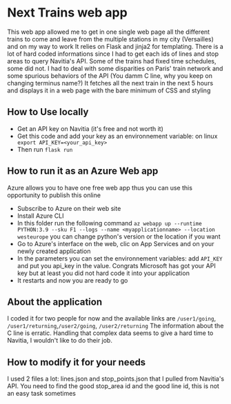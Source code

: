 # Next Trains web app
This web app allowed me to get in one single web page all the different trains to come and leave from the multiple stations in my city (Versailles) and on my way to work
It relies on Flask and jinja2 for templating. There is a lot of hard coded informations since I had to get each ids of lines and stop areas to query Navitia's API. Some of the trains had fixed time schedules, some did not. I had to deal with some disparities on Paris' train network and some spurious behaviors of the API (You damm C line, why you keep on changing terminus name?)
It fetches all the next train in the next 5 hours and displays it in a web page with the bare minimum of CSS and styling

## How to Use locally
* Get an API key on Navitia (it's free and not worth it)
* Get this code and add your key as an environnement variable: on linux ``` export API_KEY=<your_api_key>```
* Then run ```flask run```

## How to run it as an Azure Web app
Azure allows you to have one free web app thus you can use this opportunity to publish this online
* Subscribe to Azure on their web site
* Install Azure CLI
* In this folder run the following command ```az webapp up --runtime PYTHON:3.9 --sku F1 --logs --name <myapplicationname> --location westeurope``` you can change python's version or the location if you want
* Go to Azure's interface on the web, clic on App Services and on your newly created application
* In the parameters you can set the environnement variables: add ```API_KEY``` and put you api_key in the value. Congrats Microsoft has got your API key but at least you did not hard code it into your application
* It restarts and now you are ready to go


## About the application
I coded it for two people for now and the available links are ```/user1/going```, ```/user1/returning```,```/user2/going```, ```/user2/returning```
The information about the C line is erratic. Handling that complex data seems to give a hard time to Navitia, I wouldn't like to do their job.


## How to modify it for your needs
I used 2 files a lot: lines.json and stop_points.json that I pulled from Navitia's API. You need to find the good stop_area id and the good line id, this is not an easy task sometimes